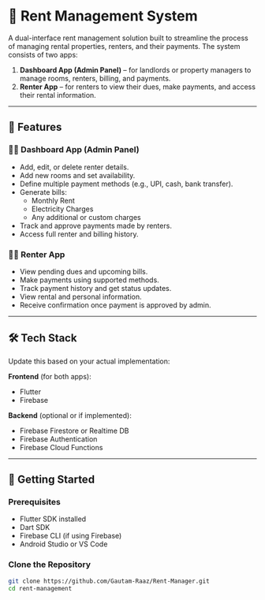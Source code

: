 # 🏢 Rent Management System

A dual-interface rent management solution built to streamline the process of managing rental properties, renters, and their payments. The system consists of two apps:

1. **Dashboard App (Admin Panel)** – for landlords or property managers to manage rooms, renters, billing, and payments.
2. **Renter App** – for renters to view their dues, make payments, and access their rental information.

---

## 🎯 Features

### 🧑‍💼 Dashboard App (Admin Panel)

- Add, edit, or delete renter details.
- Add new rooms and set availability.
- Define multiple payment methods (e.g., UPI, cash, bank transfer).
- Generate bills:
  - Monthly Rent
  - Electricity Charges
  - Any additional or custom charges
- Track and approve payments made by renters.
- Access full renter and billing history.

### 🧑‍💻 Renter App

- View pending dues and upcoming bills.
- Make payments using supported methods.
- Track payment history and get status updates.
- View rental and personal information.
- Receive confirmation once payment is approved by admin.

---

## 🛠️ Tech Stack

Update this based on your actual implementation:

**Frontend** (for both apps):
- Flutter
- Firebase 

**Backend** (optional or if implemented):
- Firebase Firestore or Realtime DB
- Firebase Authentication
- Firebase Cloud Functions 

---

## 🚀 Getting Started

### Prerequisites

- Flutter SDK installed
- Dart SDK
- Firebase CLI (if using Firebase)
- Android Studio or VS Code

### Clone the Repository

```bash
git clone https://github.com/Gautam-Raaz/Rent-Manager.git
cd rent-management
